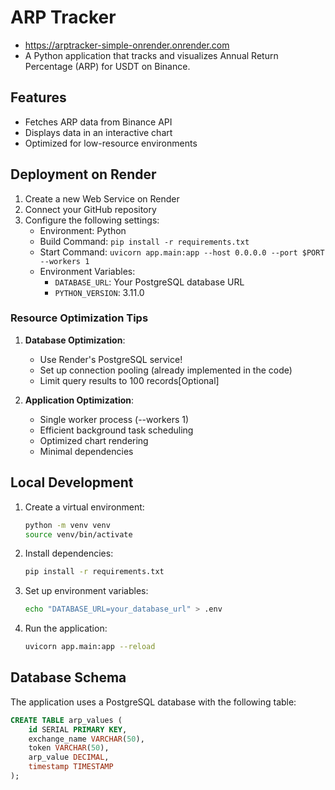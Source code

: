 # ARP Tracker
- https://arptracker-simple-onrender.onrender.com
- A Python application that tracks and visualizes Annual Return Percentage (ARP) for USDT on Binance.

## Features

- Fetches ARP data from Binance API
- Displays data in an interactive chart
- Optimized for low-resource environments

## Deployment on Render

1. Create a new Web Service on Render
2. Connect your GitHub repository
3. Configure the following settings:
   - Environment: Python
   - Build Command: `pip install -r requirements.txt`
   - Start Command: `uvicorn app.main:app --host 0.0.0.0 --port $PORT --workers 1`
   - Environment Variables:
     - `DATABASE_URL`: Your PostgreSQL database URL
     - `PYTHON_VERSION`: 3.11.0

### Resource Optimization Tips

1. **Database Optimization**:
   - Use Render's PostgreSQL service!
   - Set up connection pooling (already implemented in the code)
   - Limit query results to 100 records[Optional]

2. **Application Optimization**:
   - Single worker process (--workers 1)
   - Efficient background task scheduling
   - Optimized chart rendering
   - Minimal dependencies

## Local Development

1. Create a virtual environment:
   ```bash
   python -m venv venv
   source venv/bin/activate
   ```

2. Install dependencies:
   ```bash
   pip install -r requirements.txt
   ```

3. Set up environment variables:
   ```bash
   echo "DATABASE_URL=your_database_url" > .env
   ```

4. Run the application:
   ```bash
   uvicorn app.main:app --reload
   ```

## Database Schema

The application uses a PostgreSQL database with the following table:

```sql
CREATE TABLE arp_values (
    id SERIAL PRIMARY KEY,
    exchange_name VARCHAR(50),
    token VARCHAR(50),
    arp_value DECIMAL,
    timestamp TIMESTAMP
);
```